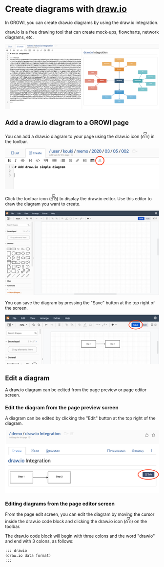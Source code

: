 # Create diagrams with [draw.io](https://app.diagrams.net/)

In GROWI, you can create draw.io diagrams by using the draw.io integration.

draw.io is a free drawing tool that can create mock-ups, flowcharts, network diagrams, etc.

![drawio](./images/drawio.png)

## Add a draw.io diagram to a GROWI page

You can add a draw.io diagram to your page using the draw.io icon (![drawio-icon](./images/drawio-icon.png)) in the toolbar.

![drawio-create](./images/drawio-create.png)

Click the toolbar icon (![drawio-icon](./images/drawio-icon.png)) to display the draw.io editor. Use this editor to draw the diagram you want to create.

![drawio-editor](./images/drawio-editor.png)

You can save the diagram by pressing the "Save" button at the top right of the screen.

![drawio-editor-save](./images/drawio-editor-save.png)

## Edit a diagram

A draw.io diagram can be edited from the page preview or page editor screen.

### Edit the diagram from the page preview screen

A diagram can be edited by clicking the "Edit" button at the top right of the diagram.

![drawio-edit](./images/drawio-edit.png)

### Editing diagrams from the page editor screen

From the page edit screen, you can edit the diagram by moving the cursor inside the draw.io code block and clicking the draw.io icon (![drawio-icon](./images/drawio-icon.png)) on the toolbar.

The draw.io code block will begin with three colons and the word "drawio" and end with 3 colons, as follows:

```
::: drawio
(draw.io data format)
:::
```
